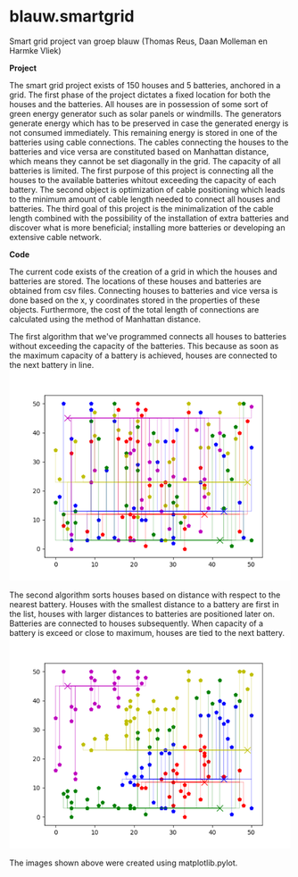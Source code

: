 # blauw.smartgrid
Smart grid project van groep blauw (Thomas Reus, Daan Molleman en Harmke Vliek)

**Project**

The smart grid project exists of 150 houses and 5 batteries, anchored in a grid. The first phase of the project dictates a fixed location for both the houses and the batteries. All houses are in possession of some sort of green energy generator such as solar panels or windmills. The generators generate energy which has to be preserved in case the generated energy is not consumed immediately. This remaining energy is stored in one of the batteries using cable connections. The cables connecting the houses to the batteries and vice versa are constituted based on Manhattan distance, which means they cannot be set diagonally in the grid. The capacity of all batteries is limited. The first purpose of this project is connecting all the houses to the available batteries whitout exceeding the capacity of each battery. The second object is optimization of cable positioning which leads to the minimum amount of cable length needed to connect all houses and batteries. The third goal of this project is the minimalization of the cable length combined with the possibility of the installation of extra batteries and discover what is more beneficial; installing more batteries or developing an extensive cable network.

**Code**

The current code exists of the creation of a grid in which the houses and batteries are stored. The locations of these houses and batteries are obtained from csv files. Connecting houses to batteries and vice versa is done based on the x, y coordinates stored in the properties of these objects. Furthermore, the cost of the total length of connections are calculated using the method of Manhattan distance.   

The first algorithm that we've programmed connects all houses to batteries without exceeding the capacity of the batteries. This because as soon as the maximum capacity of a battery is achieved, houses are connected to the next battery in line.
![Algoritme 1](/Presentation/Images/tryout_yfirst_alg0.png)

The second algorithm sorts houses based on distance with respect to the nearest battery. Houses with the smallest distance to a battery are first in the list, houses with larger distances to batteries are positioned later on. Batteries are connected to houses subsequently. When capacity of a battery is exceed or close to maximum, houses are tied to the next battery. 
![Algoritme 2](/Presentation/Images/tryout_yfirst.png)

The images shown above were created using matplotlib.pylot.
